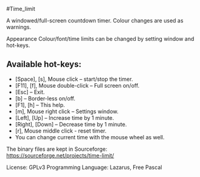 #Time_limit

A windowed/full-screen countdown timer.
Colour changes are used as warnings.

Appearance Colour/font/time limits can be changed by
setting window and hot-keys.

Available hot-keys:
-------------------

- [Space], [s], Mouse click – start/stop the timer.
- [F11], [f], Mouse double-click  – Full screen on/off.
- [Esc] – Exit.
- [b] – Border-less on/off.
- [F1], [h] – This help.
- [m], Mouse right click – Settings window.
- [Left], [Up] – Increase time by 1 minute.
- [Right], [Down] – Decrease time by 1 minute.
- [r], Mouse middle click - reset timer.
- You can change current time with the mouse wheel as well.


The binary files are kept in Sourceforge:
https://sourceforge.net/projects/time-limit/

License: GPLv3
Programming Language: Lazarus, Free Pascal

